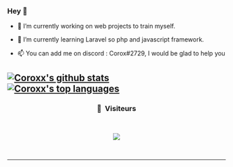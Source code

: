 ### Hey 👋


- 🔭 I’m currently working on web projects to train myself. 

- 🌱 I’m currently learning Laravel so php and javascript framework.

- 📫 You can add me on discord : Corox#2729, I would be glad to help you


[![Coroxx's github stats](https://github-readme-stats.vercel.app/api?username=Coroxx&theme=gotham)](https://github.com/anuraghazra/github-readme-stats)&nbsp;&nbsp;&nbsp;&nbsp;&nbsp;&nbsp;&nbsp;&nbsp;   [![Coroxx's top languages](https://github-readme-stats.vercel.app/api/top-langs/?username=Coroxx&theme=gotham)](https://github.com/anuraghazra/github-readme-stats)
-----

### <p align="center">👀 &nbsp;Visiteurs</p>
<br>
<p align="center">
  <img src="https://profile-counter.glitch.me/coroxx/count.svg" />
</p>
<br>

-----
